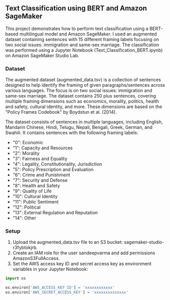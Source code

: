 Text Classification using BERT and Amazon SageMaker
---------------------------------------------------
This project demonstrates how to perform text classification using a BERT-based multilingual model and Amazon SageMaker. I used an augmented dataset containing sentences with 15 different framing labels focusing on two social issues: immigration and same-sex marriage. The classification was performed using a Jupyter Notebook (Text_Classification_BERT.ipynb) on Amazon SageMaker Studio Lab.

### Dataset
The augmented dataset (augmented_data.tsv) is a collection of sentences designed to help identify the framing of given paragraphs/sentences across various languages. The focus is on two social issues: immigration and same-sex marriage. The dataset contains 250 plus sentences, covering multiple framing dimensions such as economics, morality, politics, health and safety, cultural identity, and more. These dimensions are based on the "Policy Frames Codebook" by Boydstun et al. (2014).

The dataset consists of sentences in multiple languages, including English, Mandarin Chinese, Hindi, Telugu, Nepali, Bengali, Greek, German, and Swahili. It contains sentences with the following framing labels:

- "0": Economic
- "1": Capacity and Resources
- "2": Morality
- "3": Fairness and Equality
- "4": Legality, Constitutionality, Jurisdiction
- "5": Policy Prescription and Evaluation
- "6": Crime and Punishment
- "7": Security and Defense
- "8": Health and Safety
- "9": Quality of Life
- "10": Cultural Identity
- "11": Public Sentiment
- "12": Political
- "13": External Regulation and Reputation
- "14": Other

### Setup
1. Upload the augmented_data.tsv file to an S3 bucket: sagemaker-studio-r3fybtokjrb.
2. Create an IAM role for the user sandeepvarma and add permissions AmazonS3FullAccess.
3. Set the AWS access key ID and secret access key as environment variables in your Jupyter Notebook:
```python
import os

os.environ['AWS_ACCESS_KEY_ID'] = 'xxxxxxxxxxxx'
os.environ['AWS_SECRET_ACCESS_KEY'] = 'xxxxxxxxxxxxxx'
```
